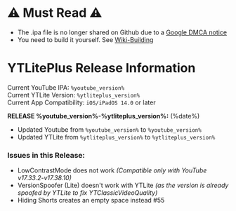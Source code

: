 # ⚠️ Must Read ⚠️
- The .ipa file is no longer shared on Github due to a [Google DMCA notice](https://www.reddit.com/r/jailbreak/comments/1b86tiz/balackburn_here_maintainer_of_ytliteplus_ive_just/) 
- You need to build it yourself. See [Wiki-Building](https://github.com/Balackburn/YTLitePlus/wiki/Building)

# YTLitePlus Release Information

Current YouTube IPA: `%youtube_version%`  
Current YTLite Version: `%ytliteplus_version%`  
Current App Compatibility: `iOS/iPadOS 14.0` or later

**RELEASE %youtube_version%-%ytliteplus_version%:** (%date%)

- Updated Youtube from `%youtube_version%` to `%youtube_version%`
- Updated YTLite from `%ytliteplus_version%` to `%ytliteplus_version%`
  
### Issues in this Release:
- LowContrastMode does not work *(Compatible only with YouTube v17.33.2-v17.38.10)*
- VersionSpoofer (Lite) doesn't work with YTLite *(as the version is already spoofed by YTLite to fix YTClassicVideoQuality)*
- Hiding Shorts creates an empty space instead #55
